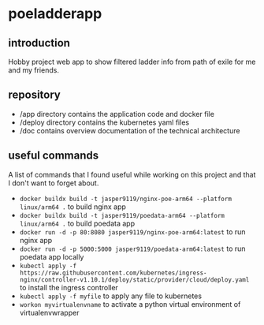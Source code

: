 # poeladderapp

## introduction
Hobby project web app to show filtered ladder info from path of exile for me and my friends.

## repository
- /app directory contains the application code and docker file
- /deploy directory contains the kubernetes yaml files
- /doc contains overview documentation of the technical architecture

## useful commands
A list of commands that I found useful while working on this project and that I don't want to forget about.
- `docker buildx build -t jasper9119/nginx-poe-arm64 --platform linux/arm64 .` to build nginx app
- `docker buildx build -t jasper9119/poedata-arm64 --platform linux/arm64 .` to build poedata app
- `docker run -d -p 80:8080 jasper9119/nginx-poe-arm64:latest` to run nginx app
- `docker run -d -p 5000:5000 jasper9119/poedata-arm64:latest` to run poedata app locally
- `kubectl apply -f https://raw.githubusercontent.com/kubernetes/ingress-nginx/controller-v1.10.1/deploy/static/provider/cloud/deploy.yaml` to install the ingress controller
- `kubectl apply -f myfile` to apply any file to kubernetes
- `workon myvirtualenvname` to activate a python virtual environment of virtualenvwrapper


